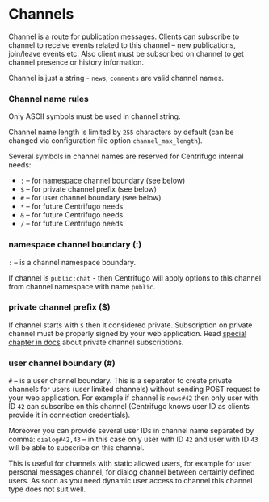 # Channels

Channel is a route for publication messages. Clients can subscribe to channel to receive events related to this channel – new publications, join/leave events etc. Also client must be subscribed on channel to get channel presence or history information.

Channel is just a string - `news`, `comments` are valid channel names.

### Channel name rules

Only ASCII symbols must be used in channel string.

Channel name length is limited by `255` characters by default (can be changed via configuration file option `channel_max_length`).

Several symbols in channel names are reserved for Centrifugo internal needs:

* `:` – for namespace channel boundary (see below)
* `$` – for private channel prefix (see below)
* `#` – for user channel boundary (see below)
* `*` – for future Centrifugo needs
* `&` – for future Centrifugo needs
* `/` – for future Centrifugo needs

### namespace channel boundary (:)

``:`` – is a channel namespace boundary.

If channel is `public:chat` - then Centrifugo will apply options to this channel from channel namespace with name `public`.

### private channel prefix ($)

If channel starts with `$` then it considered private. Subscription on private channel must be properly signed by your web application. Read [special chapter in docs](private_channels.md) about private channel subscriptions.

### user channel boundary (#)

`#` – is a user channel boundary. This is a separator to create private channels for users (user limited channels) without sending POST request to your web application. For example if channel is `news#42` then only user with ID `42` can subscribe on this channel (Centrifugo knows user ID as clients provide it in connection credentials).

Moreover you can provide several user IDs in channel name separated by comma: `dialog#42,43` – in this case only user with ID `42` and user with ID `43` will be able to subscribe on this channel.

This is useful for channels with static allowed users, for example for user personal messages channel, for dialog channel between certainly defined users. As soon as you need dynamic user access to channel this channel type does not suit well.
